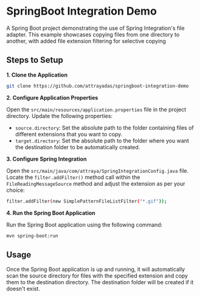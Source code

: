 # SpringBoot Integration Demo
A Spring Boot project demonstrating the use of Spring Integration's file adapter. This example showcases copying files from one directory to another, with added file extension filtering for selective copying

## Steps to Setup

**1. Clone the Application**

```bash
git clone https://github.com/attrayadas/springboot-integration-demo
```

**2. Configure Application Properties**

Open the `src/main/resources/application.properties` file in the project directory. Update the following properties:

+ `source.directory`: Set the absolute path to the folder containing files of different extensions that you want to copy.
+ `target.directory`: Set the absolute path to the folder where you want the destination folder to be automatically created.

**3. Configure Spring Integration**

Open the `src/main/java/com/attraya/SpringIntegrationConfig.java` file. Locate the `filter.addFilter()` method call within the `FileReadingMessageSource` method and adjust the extension as per your choice:
```bash
filter.addFilter(new SimplePatternFileListFilter("*.gif"));
```

**4. Run the Spring Boot Application**

Run the Spring Boot application using the following command:
```bash
mvn spring-boot:run
```

## Usage

Once the Spring Boot application is up and running, it will automatically scan the source directory for files with the specified extension and copy them to the destination directory. The destination folder will be created if it doesn't exist.
